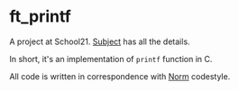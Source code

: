 # ft_printf

A project at School21. [Subject](printf.pdf) has all the details.

In short, it's an implementation of `printf` function in C.

All code is written in correspondence with [Norm](https://github.com/42School/norminette) codestyle.
